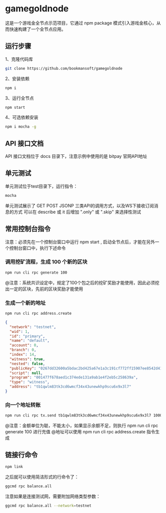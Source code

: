 # gamegoldnode

这是一个游戏金全节点示范项目，它通过 npm package 模式引入游戏金核心，从而快速构建了一个全节点应用。

## 运行步骤

1、克隆代码库
```bash
git clone https://github.com/bookmansoft/gamegoldnode
```

2、安装依赖
```bash
npm i
```

3、运行全节点
```bash
npm start
```

4、可选依赖安装
```bash
npm i mocha -g
```

## API 接口文档

API 接口文档位于 docs 目录下，注意示例中使用的是 bitpay 官网API地址

## 单元测试

单元测试位于test目录下，运行指令：
```bash
mocha
```

单元测试展示了 GET POST JSONP 三类API的调用方式，以及WS下接收订阅消息的方式
可以在 describe 或 it 后增加 ".only" 或 ".skip" 来选择性测试

## 常用控制台指令

注意：必须先在一个控制台窗口中运行 npm start , 启动全节点后，才能在另外一个控制台窗口中，执行下述命令

### 调用挖矿流程，生成 100 个新的区块
```bash
npm run cli rpc generate 100
```
@注意：系统共识设定中，规定了100个包之后的挖矿奖励才能使用，因此必须挖出一定的区块，先前的区块奖励才能使用

### 生成一个新的地址
```bash
npm run cli rpc address.create
```

```json
{
  "network": "testnet",
  "wid": 1,
  "id": "primary",
  "name": "default",
  "account": 0,
  "branch": 0,
  "index": 14,
  "witness": true,
  "nested": false,
  "publicKey": "0267dd32600a5bdac2bd425a67e1a3c191cf772ff15907ee8542d41294fcd2a813",
  "script": null,
  "program": "001477f678aed1c374ede131a9ab1e4f2eb5c258639a",
  "type": "witness",
  "address": "tb1qwlm83tk3cd6wmcf34x43unewkhp9scu6x9x3l7"
}
```

### 向一个地址转账
```bash
npm run cli rpc tx.send tb1qwlm83tk3cd6wmcf34x43unewkhp9scu6x9x3l7 1000
```
@注意：金额单位为聪，不能太小，如果显示余额不足，则执行 npm run cli rpc generate 100 进行充值
@地址可以使用 npm run cli rpc address.create 指令生成

## 链接行命令
```bash
npm link
```

之后就可以使用简洁形式的行命令了：

```bash
ggcmd rpc balance.all
```

注意如果是连接测试网，需要附加网络类型参数：
```bash
ggcmd rpc balance.all --network=testnet
```
